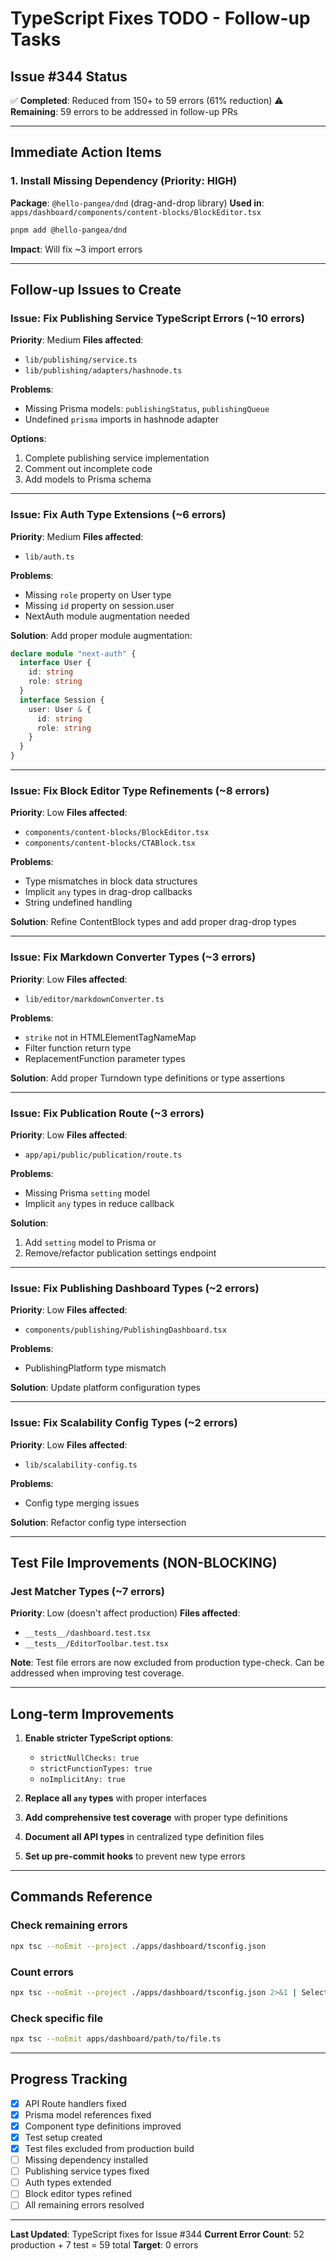 # TypeScript Fixes TODO - Follow-up Tasks

## Issue #344 Status
✅ **Completed**: Reduced from 150+ to 59 errors (61% reduction)
⚠️ **Remaining**: 59 errors to be addressed in follow-up PRs

---

## Immediate Action Items

### 1. Install Missing Dependency (Priority: HIGH)
**Package**: `@hello-pangea/dnd` (drag-and-drop library)
**Used in**: `apps/dashboard/components/content-blocks/BlockEditor.tsx`

```bash
pnpm add @hello-pangea/dnd
```

**Impact**: Will fix ~3 import errors

---

## Follow-up Issues to Create

### Issue: Fix Publishing Service TypeScript Errors (~10 errors)
**Priority**: Medium
**Files affected**:
- `lib/publishing/service.ts`
- `lib/publishing/adapters/hashnode.ts`

**Problems**:
- Missing Prisma models: `publishingStatus`, `publishingQueue`
- Undefined `prisma` imports in hashnode adapter

**Options**:
1. Complete publishing service implementation
2. Comment out incomplete code
3. Add models to Prisma schema

---

### Issue: Fix Auth Type Extensions (~6 errors)
**Priority**: Medium
**Files affected**:
- `lib/auth.ts`

**Problems**:
- Missing `role` property on User type
- Missing `id` property on session.user
- NextAuth module augmentation needed

**Solution**: Add proper module augmentation:
```typescript
declare module "next-auth" {
  interface User {
    id: string
    role: string
  }
  interface Session {
    user: User & {
      id: string
      role: string
    }
  }
}
```

---

### Issue: Fix Block Editor Type Refinements (~8 errors)
**Priority**: Low
**Files affected**:
- `components/content-blocks/BlockEditor.tsx`
- `components/content-blocks/CTABlock.tsx`

**Problems**:
- Type mismatches in block data structures
- Implicit `any` types in drag-drop callbacks
- String undefined handling

**Solution**: Refine ContentBlock types and add proper drag-drop types

---

### Issue: Fix Markdown Converter Types (~3 errors)
**Priority**: Low
**Files affected**:
- `lib/editor/markdownConverter.ts`

**Problems**:
- `strike` not in HTMLElementTagNameMap
- Filter function return type
- ReplacementFunction parameter types

**Solution**: Add proper Turndown type definitions or type assertions

---

### Issue: Fix Publication Route (~3 errors)
**Priority**: Low
**Files affected**:
- `app/api/public/publication/route.ts`

**Problems**:
- Missing Prisma `setting` model
- Implicit `any` types in reduce callback

**Solution**: 
1. Add `setting` model to Prisma or
2. Remove/refactor publication settings endpoint

---

### Issue: Fix Publishing Dashboard Types (~2 errors)
**Priority**: Low
**Files affected**:
- `components/publishing/PublishingDashboard.tsx`

**Problems**:
- PublishingPlatform type mismatch

**Solution**: Update platform configuration types

---

### Issue: Fix Scalability Config Types (~2 errors)
**Priority**: Low
**Files affected**:
- `lib/scalability-config.ts`

**Problems**:
- Config type merging issues

**Solution**: Refactor config type intersection

---

## Test File Improvements (NON-BLOCKING)

### Jest Matcher Types (~7 errors)
**Priority**: Low (doesn't affect production)
**Files affected**:
- `__tests__/dashboard.test.tsx`
- `__tests__/EditorToolbar.test.tsx`

**Note**: Test file errors are now excluded from production type-check.
Can be addressed when improving test coverage.

---

## Long-term Improvements

1. **Enable stricter TypeScript options**:
   - `strictNullChecks: true`
   - `strictFunctionTypes: true`
   - `noImplicitAny: true`

2. **Replace all `any` types** with proper interfaces

3. **Add comprehensive test coverage** with proper type definitions

4. **Document all API types** in centralized type definition files

5. **Set up pre-commit hooks** to prevent new type errors

---

## Commands Reference

### Check remaining errors
```bash
npx tsc --noEmit --project ./apps/dashboard/tsconfig.json
```

### Count errors
```bash
npx tsc --noEmit --project ./apps/dashboard/tsconfig.json 2>&1 | Select-String "error TS" | Measure-Object -Line
```

### Check specific file
```bash
npx tsc --noEmit apps/dashboard/path/to/file.ts
```

---

## Progress Tracking

- [x] API Route handlers fixed
- [x] Prisma model references fixed
- [x] Component type definitions improved
- [x] Test setup created
- [x] Test files excluded from production build
- [ ] Missing dependency installed
- [ ] Publishing service types fixed
- [ ] Auth types extended
- [ ] Block editor types refined
- [ ] All remaining errors resolved

---

**Last Updated**: TypeScript fixes for Issue #344
**Current Error Count**: 52 production + 7 test = 59 total
**Target**: 0 errors

